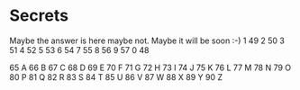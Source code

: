 # Secrets
Maybe the answer is here maybe not. Maybe it will be soon :-)
1	49
2	50
3	51
4	52
5	53
6	54
7	55
8	56
9	57
0	48

65	A
66	B
67	C
68	D
69	E
70	F
71	G
72	H
73	I
74	J
75	K
76	L
77	M
78	N
79	O
80	P
81	Q
82	R
83	S
84	T
85	U
86	V
87	W
88	X
89	Y
90	Z
